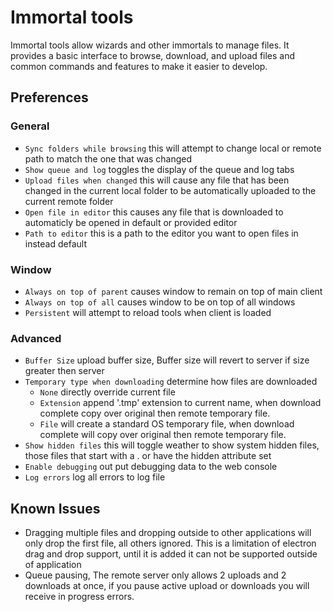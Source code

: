 # Immortal tools

Immortal tools allow wizards and other immortals to manage files. It provides a basic interface to browse, download, and upload files and common commands and features to make it easier to develop.

## Preferences
### General
- `Sync folders while browsing` this will attempt to change local or remote path to match the one that was changed
- `Show queue and log` toggles the display of the queue and log tabs
- `Upload files when changed` this will cause any file that has been changed in the current local folder to be automatically uploaded to the current remote folder
- `Open file in editor` this causes any file that is downloaded to automaticly be opened in default or provided editor
- `Path to editor` this is a path to the editor you want to open files in instead default
### Window
- `Always on top of parent` causes window to remain on top of main client
- `Always on top of all` causes window to be on top of all windows
- `Persistent` will attempt to reload tools when client is loaded
### Advanced
- `Buffer Size` upload buffer size, Buffer size will revert to server if size greater then server
- `Temporary type when downloading` determine how files are downloaded
  - `None` directly override current file
  - `Extension` append '.tmp' extension to current name, when download complete copy over original then remote temporary file.
  - `File` will create a standard OS temporary file, when download complete will copy over original then remote temporary file.
- `Show hidden files` this will toggle weather to show system hidden files, those files that start with a . or have the hidden attribute set
- `Enable debugging` out put debugging data to the web console
- `Log errors` log all errors to log file

## Known Issues
- Dragging multiple files and dropping outside to other applications will only drop the first file, all others ignored. This is a limitation of electron drag and drop support, until it is added it can not be supported outside of application  
- Queue pausing, The remote server only allows 2 uploads and 2 downloads at once, if you pause active upload or downloads you will receive in progress errors.